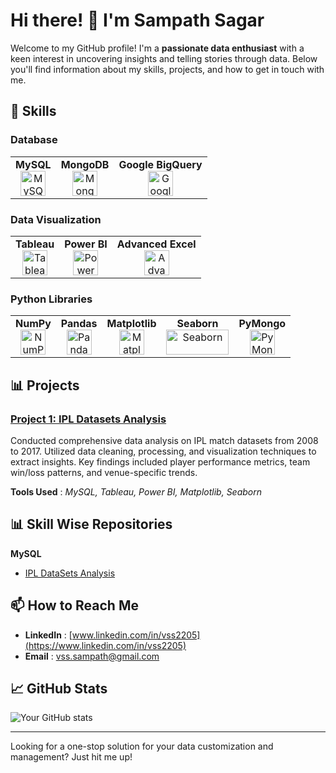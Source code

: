 # Hi there! 👋 I'm Sampath Sagar

Welcome to my GitHub profile! I'm a **passionate data enthusiast** with a keen interest in uncovering insights and telling stories through data. Below you'll find information about my skills, projects, and how to get in touch with me.

## 🚀 Skills

### Database

<table>
  <tr>
    <td align="center">
      <strong>MySQL</strong><br/>
      <img src="https://img.icons8.com/color/48/000000/mysql-logo.png" alt="MySQL" width="40" height="40"/>
    </td>
    <td align="center">
      <strong>MongoDB</strong><br/>
      <img src="https://img.icons8.com/color/48/000000/mongodb.png" alt="MongoDB" width="40" height="40"/>
    </td>
    <td align="center">
      <strong>Google BigQuery</strong><br/>
      <img src="https://img.icons8.com/color/48/000000/google-cloud.png" alt="Google BigQuery" width="40" height="40"/>
    </td>
  </tr>
</table>

### Data Visualization

<table>
  <tr>
    <td align="center">
      <strong>Tableau</strong><br/>
      <img src="https://img.icons8.com/color/48/000000/tableau-software.png" alt="Tableau" width="40" height="40"/>
    </td>
    <td align="center">
      <strong>Power BI</strong><br/>
      <img src="https://img.icons8.com/color/48/000000/power-bi.png" alt="Power BI" width="40" height="40"/>
    </td>
    <td align="center">
      <strong>Advanced Excel</strong><br/>
      <img src="https://img.icons8.com/color/48/000000/microsoft-excel-2019.png" alt="Advanced Excel" width="40" height="40"/>
    </td>
  </tr>
</table>

### Python Libraries

<table>
  <tr>
    <td align="center">
      <strong>NumPy</strong><br/>
      <img src="https://numpy.org/images/logo.svg" alt="NumPy" width="40" height="40"/>
    </td>
    <td align="center">
      <strong>Pandas</strong><br/>
      <img src="https://upload.wikimedia.org/wikipedia/commons/e/ed/Pandas_logo.svg" alt="Pandas" width="40" height="40"/>
    </td>
    <td align="center">
      <strong>Matplotlib</strong><br/>
      <img src="https://matplotlib.org/_static/images/logo2.svg" alt="Matplotlib" width="40" height="40"/>
    </td>
    <td align="center">
      <strong>Seaborn</strong><br/>
      <img src="https://seaborn.pydata.org/_static/logo-wide-lightbg.svg" alt="Seaborn" width="100" height="40"/>
    </td>
    <td align="center">
      <strong>PyMongo</strong><br/>
      <img src="https://cdn.jsdelivr.net/gh/pythonic-picasso/pymongo/pymongo.png" alt="PyMongo" width="40" height="40"/>
    </td>
  </tr>
</table>


## 📊 Projects

### [Project 1: IPL Datasets Analysis](https://github.com/SampathVSS/DataAnalysis-IPL-Datasets-2008-to-2017/wiki)
Conducted comprehensive data analysis on IPL match datasets from 2008 to 2017. Utilized data cleaning, processing, and visualization techniques to extract insights. Key findings included player performance metrics, team win/loss patterns, and venue-specific trends.

**Tools Used** : _MySQL, Tableau, Power BI, Matplotlib, Seaborn_

## 📊 Skill Wise Repositories

**MySQL**
- [IPL DataSets Analysis](https://github.com/SampathVSS/DataAnalysis-IPL-Datasets-2008-to-2017/wiki/Data-Analysis-and-Insights-%7C-MySQL)

## 📫 How to Reach Me

- **LinkedIn** : [www.linkedin.com/in/vss2205](https://www.linkedin.com/in/vss2205)
- **Email**    : [vss.sampath@gmail.com](mailto:vss.sampath@gmail.com)

## 📈 GitHub Stats

![Your GitHub stats](https://github-readme-stats.vercel.app/api?username=SampathVSS&show_icons=true&theme=radical)

---

Looking for a one-stop solution for your data customization and management? Just hit me up!
